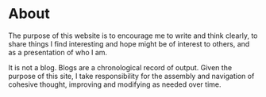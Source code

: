 # About

The purpose of this website is to encourage me to write and think clearly, to share things I find interesting and hope might be of interest to others, and as a presentation of who I am.

It is not a blog. Blogs are a chronological record of output. Given the purpose of this site, I take responsibility for the assembly and navigation of cohesive thought, improving and modifying as needed over time.
